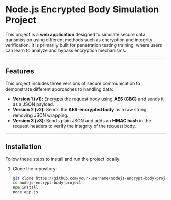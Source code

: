 # Node.js Encrypted Body Simulation Project

This project is a **web application** designed to simulate secure data transmission using different methods such as encryption and integrity verification. It is primarily built for penetration testing training, where users can learn to analyze and bypass encryption mechanisms.

---

## Features

This project includes three versions of secure communication to demonstrate different approaches to handling data:

- **Version 1 (v1):** Encrypts the request body using **AES (CBC)** and sends it as a JSON payload.
- **Version 2 (v2):** Sends the **AES-encrypted body** as a raw string, removing JSON wrapping.
- **Version 3 (v3):** Sends plain JSON and adds an **HMAC hash** in the request headers to verify the integrity of the request body.

---

## Installation

Follow these steps to install and run the project locally:

1. Clone the repository:
   ```bash
   git clone https://github.com/your-username/nodejs-encrypt-body-project.git
   cd nodejs-encrypt-body-project
   npm install
   node app.js
   ```
